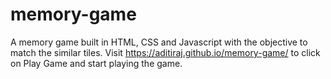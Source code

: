 # memory-game
A memory game built in HTML, CSS and Javascript with the objective to match the similar tiles.
Visit https://aditiraj.github.io/memory-game/ to click on Play Game and start playing the game.
